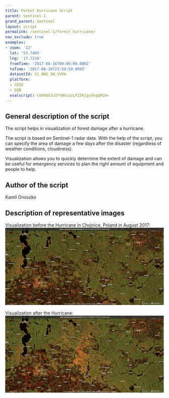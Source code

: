 ```yaml
---
title: Forest Hurricane Script
parent: Sentinel-1
grand_parent: Sentinel
layout: script
permalink: /sentinel-1/forest_hurricane/
nav_exclude: true
examples:
- zoom: '12'
  lat: '53.7405'
  lng: '17.7210'
  fromTime: '2017-08-16T00:00:00.000Z'
  toTime: '2017-08-16T23:59:59.999Z'
  datasetId: S1_AWS_IW_VVVH
  platform:
  - CDSE
  - EOB
  evalscript: cmV0dXJuIFtWViozLFZIKjgsVkgqM10=
---
```


## General description of the script

The script helps in visualization of forest damage after a hurricane.

The script is based on Sentinel-1 radar data. With the help of the script, you can specify the area of damage a few days after the disaster (regardless of weather conditions, cloudiness).

Visualization allows you to quickly determine the extent of damage and can be useful for emergency services to plan the right amount of equipment and people to help.

## Author of the script

Kamil Onoszko

## Description of representative images

Visualization before the Hurricane in Chojnice, Poland in August 2017:
![ForestHurricane script example before the Hurricane](fig/2017-08-10_Sentinel-1B_GRD_IW_forest_hurricane.jpg)

Visualization after the Hurricane:
![ForestHurricane script example after the Hurricane](fig/2017-08-16_Sentinel-1A_GRD_IW_forest_hurricane.jpg)
